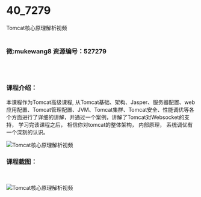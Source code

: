 # 40_7279
Tomcat核心原理解析视频
<br/></br>
<h3>微:mukewang8 资源编号：527279</h3>
<br/></br>
<h3>课程介绍：</h3>
<p>本课程作为<a title="查看与 Tomcat 相关的文章" target="_blank">Tomcat</a>高级课程, 从Tomcat基础、架构、Jasper、服务器配置、web应用配置、Tomcat管理配置、JVM、Tomcat集群、Tomcat安全、性能调优等各个方面进行了详细的讲解，并通过一个案例，讲解了Tomcat对Websocket的支持， 学习完该课程之后， 相信你对tomcat的整体架构， 内部原理， 系统调优有一个深刻的认识。</p>
<p><img src="https://www.ko996.com/wp-content/uploads/img/2019/09/2-83-300x200.png" alt="Tomcat核心原理解析视频"></p>
<h3>课程截图：</h3>
<p>&nbsp;</p>
<p><img src="https://www.ko996.com/wp-content/uploads/img/2019/09/1-64.png" alt="Tomcat核心原理解析视频"></p>
